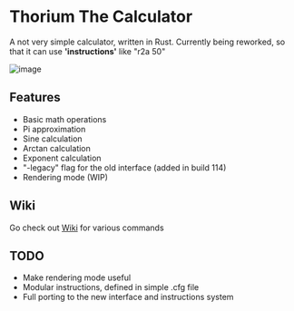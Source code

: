 # Thorium The Calculator
A not very simple calculator, written in Rust. Currently being reworked, so that it can use **'instructions'** like "r2a 50"

![image](https://github.com/user-attachments/assets/4a47aee8-d579-4bbe-9ad3-1d9c64b509a7)

## Features
- Basic math operations
- Pi approximation
- Sine calculation
- Arctan calculation
- Exponent calculation
- "-legacy" flag for the old interface (added in build 114)
- Rendering mode (WIP)

## Wiki
Go check out [Wiki](https://github.com/Wilhelm1von1Hermann/thorium_the_calculator/wiki) for various commands

## TODO
- Make rendering mode useful
- Modular instructions, defined in simple .cfg file
- Full porting to the new interface and instructions system
